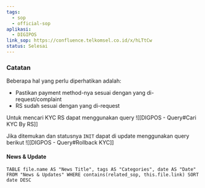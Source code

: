 ```yaml
---
tags:
  - sop
  - official-sop
aplikasi:
  - DIGIPOS
link_sop: https://confluence.telkomsel.co.id/x/hLTtCw
status: Selesai
---
```

### Catatan
Beberapa hal yang perlu diperhatikan adalah:
* Pastikan payment method-nya sesuai dengan yang di-request/complaint
* RS sudah sesuai dengan yang di-request

Untuk mencari KYC RS dapat menggunakan query
![[DIGPOS - Query#Cari KYC By RS]]

Jika ditemukan dan statusnya `INIT` dapat di update menggunakan query berikut
![[DIGPOS - Query#Rollback KYC]]
#### News & Update
```dataview
TABLE file.name AS "News Title", tags AS "Categories", date AS "Date" FROM "News & Updates" WHERE contains(related_sop, this.file.link) SORT date DESC
```

